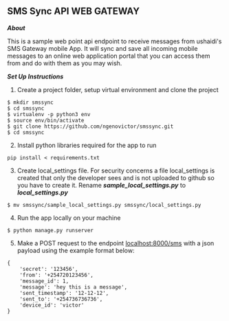 ## SMS Sync API WEB GATEWAY

**_About_**

This is a sample web point api endpoint to receive messages from ushaidi's SMS Gateway mobile App.
It will sync and save all incoming mobile messages to an online web application portal that you can access them from and do with them as you may wish.

**_Set Up Instructions_**

1. Create a project folder, setup virtual environment and clone the project
```
$ mkdir smssync
$ cd smssync
$ virtualenv -p python3 env
$ source env/bin/activate
$ git clone https://github.com/ngenovictor/smssync.git
$ cd smssync
```

2. Install python libraries required for the app to run
```
pip install < requirements.txt
```

3. Create local\_settings file. For security concerns a file local\_settings is created that only the developer sees and is not uploaded to github so you have to create it. Rename **_sample\_local\_settings.py_** to **_local\_settings.py_**
```
$ mv smssync/sample_local_settings.py smssync/local_settings.py
```

4. Run the app locally on your machine
```
$ python manage.py runserver
```

5. Make a POST request to the endpoint [localhost:8000/sms](localhost:8000/sms) with a json payload using the example format below:
```
{
    'secret': '123456', 
    'from': '+254720123456', 
    'message_id': 1, 
    'message': 'hey this is a message', 
    'sent_timestamp': '12-12-12', 
    'sent_to': '+254736736736', 
    'device_id': 'victor'
}
```
